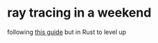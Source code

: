 # ray tracing in a weekend

following [this guide](https://raytracing.github.io/books/RayTracingInOneWeekend.html) but in Rust to level up